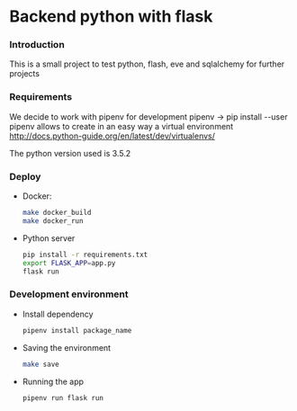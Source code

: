 # Backend python with flask

### Introduction
This is a small project to test python, flash, eve and sqlalchemy for further projects

### Requirements
We decide to work with pipenv for development
pipenv -> pip install --user pipenv
    allows to create in an easy way a virtual environment
    http://docs.python-guide.org/en/latest/dev/virtualenvs/

The python version used is 3.5.2

### Deploy

- Docker:
    ```bash
    make docker_build
    make docker_run
    ```
- Python server
    ```bash
    pip install -r requirements.txt
    export FLASK_APP=app.py
    flask run
    ```
### Development environment


- Install dependency
    ```bash
    pipenv install package_name
    ```
- Saving the environment
    ```bash
    make save
    ```

- Running the app

    ```bash
    pipenv run flask run
    ```

